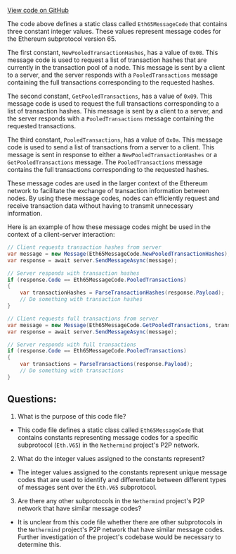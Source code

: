 [View code on GitHub](https://github.com/nethermindeth/nethermind/Nethermind.Network/P2P/Subprotocols/Eth/V65/Eth65MessageCode.cs)

The code above defines a static class called `Eth65MessageCode` that contains three constant integer values. These values represent message codes for the Ethereum subprotocol version 65. 

The first constant, `NewPooledTransactionHashes`, has a value of `0x08`. This message code is used to request a list of transaction hashes that are currently in the transaction pool of a node. This message is sent by a client to a server, and the server responds with a `PooledTransactions` message containing the full transactions corresponding to the requested hashes.

The second constant, `GetPooledTransactions`, has a value of `0x09`. This message code is used to request the full transactions corresponding to a list of transaction hashes. This message is sent by a client to a server, and the server responds with a `PooledTransactions` message containing the requested transactions.

The third constant, `PooledTransactions`, has a value of `0x0a`. This message code is used to send a list of transactions from a server to a client. This message is sent in response to either a `NewPooledTransactionHashes` or a `GetPooledTransactions` message. The `PooledTransactions` message contains the full transactions corresponding to the requested hashes.

These message codes are used in the larger context of the Ethereum network to facilitate the exchange of transaction information between nodes. By using these message codes, nodes can efficiently request and receive transaction data without having to transmit unnecessary information. 

Here is an example of how these message codes might be used in the context of a client-server interaction:

```csharp
// Client requests transaction hashes from server
var message = new Message(Eth65MessageCode.NewPooledTransactionHashes);
var response = await server.SendMessageAsync(message);

// Server responds with transaction hashes
if (response.Code == Eth65MessageCode.PooledTransactions)
{
    var transactionHashes = ParseTransactionHashes(response.Payload);
    // Do something with transaction hashes
}

// Client requests full transactions from server
var message = new Message(Eth65MessageCode.GetPooledTransactions, transactionHashes);
var response = await server.SendMessageAsync(message);

// Server responds with full transactions
if (response.Code == Eth65MessageCode.PooledTransactions)
{
    var transactions = ParseTransactions(response.Payload);
    // Do something with transactions
}
```
## Questions: 
 1. What is the purpose of this code file?
- This code file defines a static class called `Eth65MessageCode` that contains constants representing message codes for a specific subprotocol (`Eth.V65`) in the `Nethermind` project's P2P network.

2. What do the integer values assigned to the constants represent?
- The integer values assigned to the constants represent unique message codes that are used to identify and differentiate between different types of messages sent over the `Eth.V65` subprotocol.

3. Are there any other subprotocols in the `Nethermind` project's P2P network that have similar message codes?
- It is unclear from this code file whether there are other subprotocols in the `Nethermind` project's P2P network that have similar message codes. Further investigation of the project's codebase would be necessary to determine this.